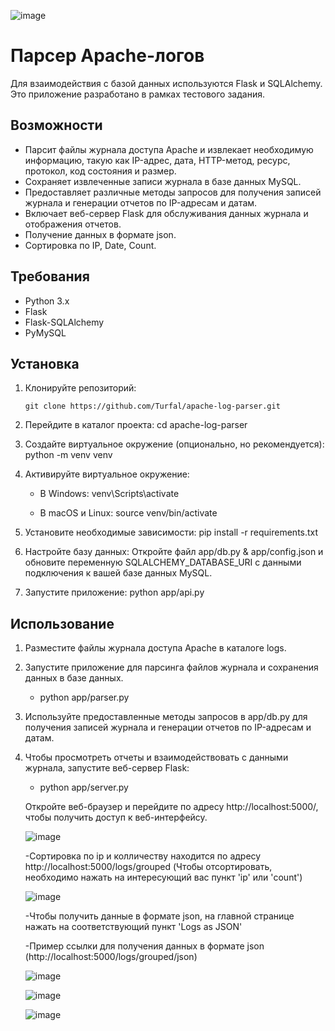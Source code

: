 ![image](https://github.com/Turfal/apache_log_parser/assets/130888083/294b324b-9ec4-4569-ab71-c1bac2eca9c1)

# Парсер Apache-логов

Для взаимодействия с базой данных используются Flask и SQLAlchemy. Это приложение разработано в рамках тестового задания.

## Возможности

- Парсит файлы журнала доступа Apache и извлекает необходимую информацию, такую как IP-адрес, дата, HTTP-метод, ресурс, протокол, код состояния и размер.
- Сохраняет извлеченные записи журнала в базе данных MySQL.
- Предоставляет различные методы запросов для получения записей журнала и генерации отчетов по IP-адресам и датам.
- Включает веб-сервер Flask для обслуживания данных журнала и отображения отчетов.
- Получение данных в формате json.
- Сортировка по IP, Date, Count.

## Требования

- Python 3.x
- Flask
- Flask-SQLAlchemy
- PyMySQL

## Установка

1. Клонируйте репозиторий:

   ```shell
   git clone https://github.com/Turfal/apache-log-parser.git
   ```
   
2. Перейдите в каталог проекта:
   cd apache-log-parser

3. Создайте виртуальное окружение (опционально, но рекомендуется):
   python -m venv venv

4. Активируйте виртуальное окружение:
   - В Windows:
     venv\Scripts\activate

   - В macOS и Linux:
     source venv/bin/activate

5. Установите необходимые зависимости:
     pip install -r requirements.txt

6. Настройте базу данных:
    Откройте файл app/db.py & app/config.json и обновите переменную SQLALCHEMY_DATABASE_URI с данными подключения к вашей базе данных MySQL.

7. Запустите приложение:
    python app/api.py

## Использование

1. Разместите файлы журнала доступа Apache в каталоге logs.

2. Запустите приложение для парсинга файлов журнала и сохранения данных в базе данных.
   - python app/parser.py

3. Используйте предоставленные методы запросов в app/db.py для получения записей журнала и генерации отчетов по IP-адресам и датам.

4. Чтобы просмотреть отчеты и взаимодействовать с данными журнала, запустите веб-сервер Flask:
   - python app/server.py

   Откройте веб-браузер и перейдите по адресу http://localhost:5000/, чтобы получить доступ к веб-интерфейсу.
   
   ![image](https://github.com/Turfal/apache_log_parser/assets/130888083/3c27111e-ddb5-4609-a9d1-ccbae9e299f8)
   
   -Сортировка по ip и колличеству находится по адресу http://localhost:5000/logs/grouped (Чтобы отсортировать, необходимо нажать на интересующий вас пункт 'ip' или 'count')
   
   ![image](https://github.com/Turfal/apache_log_parser/assets/130888083/b7bf7c4a-623d-48fa-80b5-e55012e0dd58)
   
   -Чтобы получить данные в формате json, на главной странице нажать на соответствующий пункт 'Logs as JSON'
   
   -Пример ссылки для получения данных в формате json (http://localhost:5000/logs/grouped/json)
   
   ![image](https://github.com/Turfal/apache_log_parser/assets/130888083/60ac6d14-9767-443c-8610-2afd4a5a1bc7)
   
   ![image](https://github.com/Turfal/apache_log_parser/assets/130888083/51f7ec8e-348d-4f36-880f-e357dca1df5e)
   
   ![image](https://github.com/Turfal/apache_log_parser/assets/130888083/961d097f-99d1-4c50-b22c-45d1c930de7c)


   
